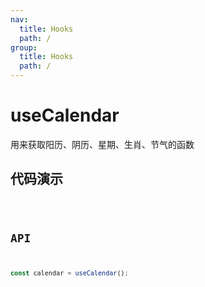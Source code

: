 ```yaml
---
nav:
  title: Hooks
  path: /
group:
  title: Hooks
  path: /
---
```


# useCalendar

用来获取阳历、阴历、星期、生肖、节气的函数

## 代码演示

<code src='./demo' />

## API

```javascript
const calendar = useCalendar();
```
